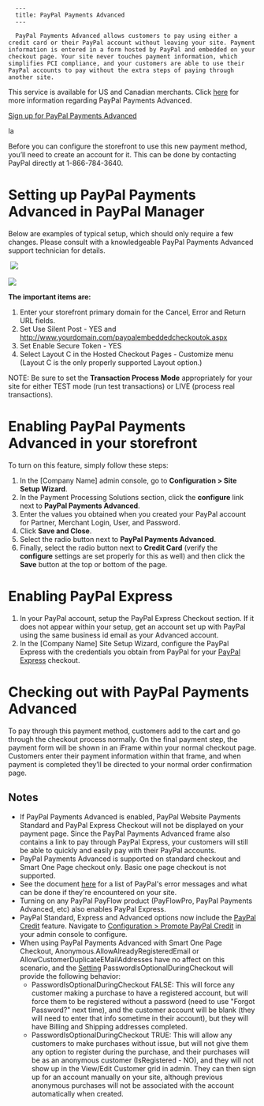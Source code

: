 
      ---
      title: PayPal Payments Advanced
      ---

      PayPal Payments Advanced allows customers to pay using either a credit card or their PayPal account without leaving your site. Payment information is entered in a form hosted by PayPal and embedded on your checkout page. Your site never touches payment information, which simplifies PCI compliance, and your customers are able to use their PayPal accounts to pay without the extra steps of paying through another site.

This service is available for US and Canadian merchants. Click [here](http://www.aspdotnetstorefront.com/linkmanager.aspx?topic=paypalpaymentsadvanced&type=info) for more information regarding PayPal Payments Advanced.

[Sign up for PayPal Payments Advanced](http://www.aspdotnetstorefront.com/linkmanager.aspx?topic=paypalpaymentsadvanced&type=signup)

la

Before you can configure the storefront to use this new payment method, you’ll need to create an account for it. This can be done by contacting PayPal directly at 1-866-784-3640.   
  

Setting up PayPal Payments Advanced in PayPal Manager
=====================================================

Below are examples of typical setup, which should only require a few changes. Please consult with a knowledgeable PayPal Payments Advanced support technician for details.  
  
 ![](images/1415646619947.png)  
  
![](images/PPA%20setup.png)  
  
**The important items are:**

1.  Enter your storefront primary domain for the Cancel, Error and Return URL fields.
2.  Set Use Silent Post - YES and http://www.yourdomain.com/paypalembeddedcheckoutok.aspx
3.  Set Enable Secure Token - YES
4.  Select Layout C in the Hosted Checkout Pages - Customize menu (Layout C is the only properly supported Layout option.)

NOTE: Be sure to set the **Transaction Process Mode** appropriately for your site for either TEST mode (run test transactions) or LIVE (process real transactions).  
  

Enabling PayPal Payments Advanced in your storefront
====================================================

To turn on this feature, simply follow these steps:

1.  In the \[Company Name\] admin console, go to **Configuration > Site Setup Wizard**.
2.  In the Payment Processing Solutions section, click the **configure** link next to **PayPal Payments Advanced**.
3.  Enter the values you obtained when you created your PayPal account for Partner, Merchant Login, User, and Password.
4.  Click **Save and Close**.
5.  Select the radio button next to **PayPal Payments Advanced**.
6.  Finally, select the radio button next to **Credit Card** (verify the **configure** settings are set properly for this as well) and then click the **Save** button at the top or bottom of the page.

Enabling PayPal Express
=======================

1.  In your PayPal account, setup the PayPal Express Checkout section. If it does not appear within your setup, get an account set up with PayPal using the same business id email as your Advanced account.
2.  In the \[Company Name\] Site Setup Wizard, configure the PayPal Express with the credentials you obtain from PayPal for your [PayPal Express](default.aspx?pageid=paypal_express_checkout) checkout.

Checking out with PayPal Payments Advanced
==========================================

To pay through this payment method, customers add to the cart and go through the checkout process normally. On the final payment step, the payment form will be shown in an iFrame within your normal checkout page. Customers enter their payment information within that frame, and when payment is completed they’ll be directed to your normal order confirmation page.

Notes
-----

*   If PayPal Payments Advanced is enabled, PayPal Website Payments Standard and PayPal Express Checkout will not be displayed on your payment page. Since the PayPal Payments Advanced frame also contains a link to pay through PayPal Express, your customers will still be able to quickly and easily pay with their PayPal accounts.
*   PayPal Payments Advanced is supported on standard checkout and Smart One Page checkout only. Basic one page checkout is not supported.
*   See the document [here](https://cms.paypal.com/cms_content/US/en_US/files/developer/PayflowGateway_Guide.pdf) for a list of PayPal's error messages and what can be done if they're encountered on your site.
*   Turning on any PayPal PayFlow product (PayFlowPro, PayPal Payments Advanced, etc) also enables PayPal Express.
*   PayPal Standard, Express and Advanced options now include the [PayPal Credit](mailto:) feature. Navigate to [Configuration > Promote PayPal Credit](default.aspx?pageid=promote_paypal_credit) in your admin console to configure.
*   When using PayPal Payments Advanced with Smart One Page Checkout, Anonymous.AllowAlreadyRegisteredEmail or AllowCustomerDuplicateEMailAddresses have no affect on this scenario, and the [Setting](default.aspx?pageid=settings) PasswordIsOptionalDuringCheckout will provide the following behavior:
    *   PasswordIsOptionalDuringCheckout FALSE: This will force any customer making a purchase to have a registered account, but will force them to be registered without a password (need to use "Forgot Password?" next time), and the customer account will be blank (they will need to enter that info sometime in their account), but they will have Billing and Shipping addresses completed.
    *   PasswordIsOptionalDuringCheckout TRUE: This will allow any customers to make purchases without issue, but will not give them any option to register during the purchase, and their purchases will be as an anonymous customer (IsRegistered - NO), and they will not show up in the View/Edit Customer grid in admin. They can then sign up for an account manually on your site, although previous anonymous purchases will not be associated with the account automatically when created.
      